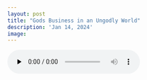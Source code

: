 ```yaml
---
layout: post
title: "Gods Business in an Ungodly World"
description: 'Jan 14, 2024'
image:
---
```


<audio controls preload="none">
  <source src="https://docs.google.com/uc?export=download&id=1kAouc-yW8NXLpg0lIbmIm74mfBa-PiiH" type="audio/mp3">
Your browser does not support the audio element.
</audio>
